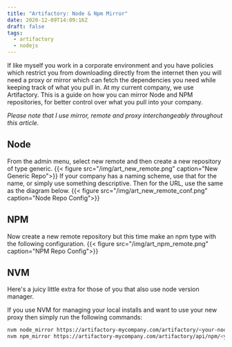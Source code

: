 ```yaml
---
title: "Artifactory: Node & Npm Mirror"
date: 2020-12-09T14:09:16Z
draft: false
tags:
  - artifactory
  - nodejs
---
```


If like myself you work in a corporate environment and you have policies which restrict you from downloading directly from the internet then you will need a proxy or mirror which can fetch the dependencies you need while keeping track of what you pull in. At my current company, we use Artifactory. This is a guide on how you can mirror Node and NPM repositories, for better control over what you pull into your company.

*Please note that I use mirror, remote and proxy interchangeably throughout this article.*

## Node
From the admin menu, select new remote and then create a new repository of type generic.
{{< figure src="/img/art_new_remote.png" caption="New Generic Repo">}}
If your company has a naming scheme, use that for the name, or simply use something descriptive. Then for the URL, use the same as the diagram below.
{{< figure src="/img/art_new_remote_conf.png" caption="Node Repo Config">}}

## NPM
Now create a new remote repository but this time make an npm type with the following configuration.
{{< figure src="/img/art_npm_remote.png" caption="NPM Repo Config">}}

## NVM
Here's a juicy little extra for those of you that also use node version manager. 

If you use NVM for managing your local installs and want to use your new proxy then simply run the following commands:

``` bash
nvm node_mirror https://artifactory-mycompany.com/artifactory/<your-node-repository-name>/
nvm npm_mirror https://artifactory-mycompany.com/artifactory/api/npm/<your-npm-repository-name>/```



 